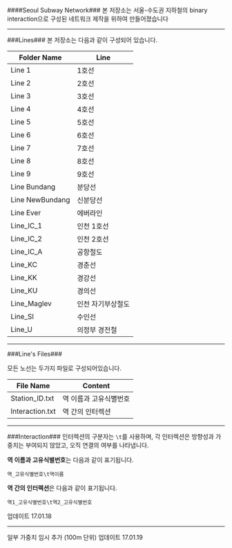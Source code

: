 ####Seoul Subway Network###
본 저장소는 서울-수도권 지하철의 binary interaction으로 구성된 네트워크 제작을 위하여 만들어졌습니다

_ _ _

###Lines###
본 저장소는 다음과 같이 구성되어 있습니다.

| Folder Name | Line|
|--------|--------|
|  Line 1  |  1호선   |
|  Line 2  |  2호선   |
|  Line 3  |  3호선   |
|  Line 4  |  4호선   |
|  Line 5  |  5호선   |
|  Line 6  |  6호선   |
|  Line 7  |  7호선   |
|  Line 8  |  8호선   |
|  Line 9  |  9호선   |
|  Line Bundang  |  분당선   |
|  Line NewBundang  |  신분당선   |
|  Line Ever |  에버라인   |
|  Line_IC_1  |  인천 1호선   |
|  Line_IC_2  |  인천 2호선   |
|  Line_IC_A  |  공항철도   |
|  Line_KC  |  경춘선  |
|  Line_KK  |  경강선   |
|  Line_KU  |  경의선   |
|  Line_Maglev  |  인천 자기부상철도   |
|  Line_SI  |  수인선   |
|  Line_U  |  의정부 경전철   |

- - -
###Line's Files###

모든 노선는 두가지 파일로 구성되어있습니다.

| File Name | Content |
|--------|--------|
|  Station_ID.txt  |  역 이름과 고유식별번호   |
|  Interaction.txt  |  역 간의 인터렉션   |

- - -
###Interaction###
인터렉션의 구분자는 ```\t```를 사용하며, 각 인터렉션은 방향성과 가중치는 부여되지 않았고, 오직 연결의 여부를 나타냅니다.

**역 이름과 고유식별번호**는 다음과 같이 표기됩니다.

```역_고유식별번호\t역이름```

**역 간의 인터렉션**은 다음과 같이 표기됩니다.

`역1_고유식별번호\t역2_고유식별번호`


업데이트 17.01.18
_ _ _

일부 가중치 임시 추가 (100m 단위)
업데이트 17.01.19